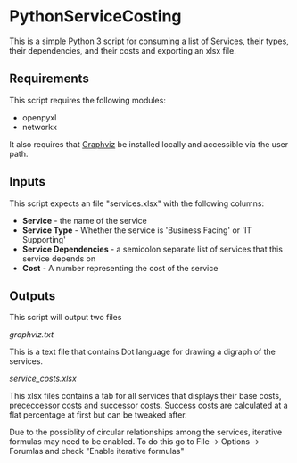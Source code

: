 # PythonServiceCosting
This is a simple Python 3 script for consuming a list of Services, their types, their dependencies, and their costs and exporting an xlsx file.

## Requirements
This script requires the following modules:

* openpyxl
* networkx

It also requires that [Graphviz](http://www.graphviz.org/ "Graphviz") be installed locally and accessible via the user path.


## Inputs

This script expects an file "services.xlsx" with the following columns:
* **Service** - the name of the service
* **Service Type** - Whether the service is 'Business Facing' or 'IT Supporting'
* **Service Dependencies** - a semicolon separate list of services that this service depends on
* **Cost** - A number representing the cost of the service

## Outputs

This script will output two files

*graphviz.txt*

This is a text file that contains Dot language for drawing a digraph of the services.

*service_costs.xlsx*

This xlsx files contains a tab for all services that displays their base costs, prececcessor costs and successor costs.  Success costs are calculated at a flat percentage at first but can be tweaked after.

Due to the possiblity of circular relationships among the services, iterative formulas may need to be enabled.  To do this go to File -> Options -> Forumlas and check "Enable iterative formulas"
